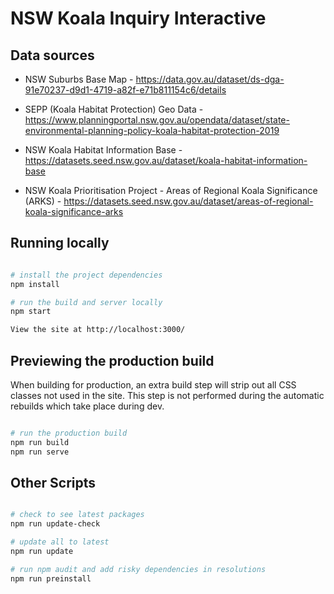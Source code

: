 # NSW Koala Inquiry Interactive

## Data sources
- NSW Suburbs Base Map - https://data.gov.au/dataset/ds-dga-91e70237-d9d1-4719-a82f-e71b811154c6/details

- SEPP (Koala Habitat Protection) Geo Data - https://www.planningportal.nsw.gov.au/opendata/dataset/state-environmental-planning-policy-koala-habitat-protection-2019

- NSW Koala Habitat Information Base - https://datasets.seed.nsw.gov.au/dataset/koala-habitat-information-base

- NSW Koala Prioritisation Project - Areas of Regional Koala Significance (ARKS) - https://datasets.seed.nsw.gov.au/dataset/areas-of-regional-koala-significance-arks

## Running locally

```bash

# install the project dependencies
npm install

# run the build and server locally
npm start

View the site at http://localhost:3000/
```

## Previewing the production build

When building for production, an extra build step will strip out all CSS classes not used in the site. This step is not performed during the automatic rebuilds which take place during dev.

```bash

# run the production build
npm run build
npm run serve
```

## Other Scripts

```bash

# check to see latest packages
npm run update-check

# update all to latest
npm run update

# run npm audit and add risky dependencies in resolutions
npm run preinstall
```
